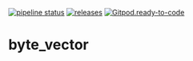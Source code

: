 [![pipeline status](https://gitlab.com/kyb/byte_vector/badges/master/pipeline.svg)](https://gitlab.com/kyb/byte_vector/pipelines?scope=branches) 
[![releases](https://img.shields.io/badge/byte_vector-releases-green.svg?style=flat)](https://gitlab.com/kyb/byte_vector/-/releases) 
[![Gitpod.ready-to-code](https://img.shields.io/badge/Gitpod-ready--to--code-blue?logo=gitpod)](https://gitpod.io/#https://gitlab.com/kyb/byte_vector) 

byte_vector
===========

